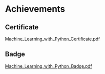 

# Achievements
## Certificate
[Machine_Learning_with_Python_Certificate.pdf](https://prod-files-secure.s3.us-west-2.amazonaws.com/03e82b26-cccb-4906-bb56-adabcbdc0655/0f35a87e-0c16-48ac-af62-4e4cc34c6a19/Machine_Learning_with_Python_Certificate.pdf?X-Amz-Algorithm=AWS4-HMAC-SHA256&X-Amz-Content-Sha256=UNSIGNED-PAYLOAD&X-Amz-Credential=ASIAZI2LB46654YPQOT4%2F20250206%2Fus-west-2%2Fs3%2Faws4_request&X-Amz-Date=20250206T132103Z&X-Amz-Expires=3600&X-Amz-Security-Token=IQoJb3JpZ2luX2VjEEQaCXVzLXdlc3QtMiJGMEQCIHsbTe86HbCoQL7zkM8rSDAfLArDQg%2BarEvbotio%2BUOTAiAC4l2SivwEZ3Ragh24MSEJO5uNQvrru7PHoAhfMJSpBir%2FAwhdEAAaDDYzNzQyMzE4MzgwNSIMaYkbiHlc5Ld%2BQiKFKtwDS%2FnaNQ%2FqE4NrnF%2BcQ3gPGAo9DLSoIV4vDEABDgQnmvuyTdv1Rqb%2FWkIPLONrzPt7%2F2OG9aOwfuQsn3dv1kfIUF5hkKdNVaz7MBx7pwMZUQnF4dS3wONuC3%2BoYblI6AwLcSA9jk7RIsdz0hhQG7xgwVmifH3r%2BsN%2Fe%2BGQCkgACMHxzN2GB8AsOAESobG6171nTUSLMBESlWWUiQdL3taGbqmUsUhwdksyYLs9xHN1DBDQuoq0e%2BT4fbRBfwhxZj98tBMME%2BtSDHO1Aq72wnzHyobRzuzlZ7XGhF5%2FhALYFKPzhm8cSjOOUPLw%2FSqL6EN%2BJ4%2BFlVO1wcdvfGZWE8FpvcoGPoo5GT8EDF7bqhrcOUIiF4DWTVjcPlRmwGdH8JaZCoHYXgczPDWGEjDa6CQn%2BBwPJlXWoaM%2FEoCryfd0sz3BCIPm1zdv31JSdw0pnBIQmeAYeSdtLIMtcs3zyzRjUQXmaDty8CBLxEVQpSg9ymS%2FJRvcpFFRaOY%2BDaNIam11Tyu3RJLtUsikZYzxIJqDAmnfTg5ZEohaslng2R2gfStPh1zucVo%2BbS5VauZJmSZxTk%2BF1e9yhKG0UWphXQEWY%2Bf3%2BbH%2BN%2F5aDm5tnHluGKksS00hnmw%2F0xKpYVkwq8SSvQY6pgFkEdny9OGTfB%2BYE8p1Y%2F5rIwkY8c4At9YSLN%2BxJWZvZF8I8QZEVnNNYMMYb8UIF8eQIgdkxIFcZC13HNCdfaEf8MDv1OveJf6AdR9Gd2RhtGNC7Y9%2BnhpO85pu792wE9R7EafcZ61QIRHpP5qWOTIx1WxHDWbqoyQfMjhXwG9pQ4cRu21FM0N7iazjaqTZOdm%2Fb4ia2teInEkKCOp8PMGPyqlaRJg3&X-Amz-Signature=a2bb708723e298754003d8fd661fe8f78845796c4ce22c2579cbef247b13ad5f&X-Amz-SignedHeaders=host&x-id=GetObject)
## Badge
[Machine_Learning_with_Python_Badge.pdf](https://prod-files-secure.s3.us-west-2.amazonaws.com/03e82b26-cccb-4906-bb56-adabcbdc0655/ff622a22-73d6-44e3-9c7b-e89a8e61b7aa/Machine_Learning_with_Python_Badge.pdf?X-Amz-Algorithm=AWS4-HMAC-SHA256&X-Amz-Content-Sha256=UNSIGNED-PAYLOAD&X-Amz-Credential=ASIAZI2LB46654YPQOT4%2F20250206%2Fus-west-2%2Fs3%2Faws4_request&X-Amz-Date=20250206T132103Z&X-Amz-Expires=3600&X-Amz-Security-Token=IQoJb3JpZ2luX2VjEEQaCXVzLXdlc3QtMiJGMEQCIHsbTe86HbCoQL7zkM8rSDAfLArDQg%2BarEvbotio%2BUOTAiAC4l2SivwEZ3Ragh24MSEJO5uNQvrru7PHoAhfMJSpBir%2FAwhdEAAaDDYzNzQyMzE4MzgwNSIMaYkbiHlc5Ld%2BQiKFKtwDS%2FnaNQ%2FqE4NrnF%2BcQ3gPGAo9DLSoIV4vDEABDgQnmvuyTdv1Rqb%2FWkIPLONrzPt7%2F2OG9aOwfuQsn3dv1kfIUF5hkKdNVaz7MBx7pwMZUQnF4dS3wONuC3%2BoYblI6AwLcSA9jk7RIsdz0hhQG7xgwVmifH3r%2BsN%2Fe%2BGQCkgACMHxzN2GB8AsOAESobG6171nTUSLMBESlWWUiQdL3taGbqmUsUhwdksyYLs9xHN1DBDQuoq0e%2BT4fbRBfwhxZj98tBMME%2BtSDHO1Aq72wnzHyobRzuzlZ7XGhF5%2FhALYFKPzhm8cSjOOUPLw%2FSqL6EN%2BJ4%2BFlVO1wcdvfGZWE8FpvcoGPoo5GT8EDF7bqhrcOUIiF4DWTVjcPlRmwGdH8JaZCoHYXgczPDWGEjDa6CQn%2BBwPJlXWoaM%2FEoCryfd0sz3BCIPm1zdv31JSdw0pnBIQmeAYeSdtLIMtcs3zyzRjUQXmaDty8CBLxEVQpSg9ymS%2FJRvcpFFRaOY%2BDaNIam11Tyu3RJLtUsikZYzxIJqDAmnfTg5ZEohaslng2R2gfStPh1zucVo%2BbS5VauZJmSZxTk%2BF1e9yhKG0UWphXQEWY%2Bf3%2BbH%2BN%2F5aDm5tnHluGKksS00hnmw%2F0xKpYVkwq8SSvQY6pgFkEdny9OGTfB%2BYE8p1Y%2F5rIwkY8c4At9YSLN%2BxJWZvZF8I8QZEVnNNYMMYb8UIF8eQIgdkxIFcZC13HNCdfaEf8MDv1OveJf6AdR9Gd2RhtGNC7Y9%2BnhpO85pu792wE9R7EafcZ61QIRHpP5qWOTIx1WxHDWbqoyQfMjhXwG9pQ4cRu21FM0N7iazjaqTZOdm%2Fb4ia2teInEkKCOp8PMGPyqlaRJg3&X-Amz-Signature=533982d43e987567a8450e2bd4db70506f215771ff94eee6063d05cddd4fe9b7&X-Amz-SignedHeaders=host&x-id=GetObject)